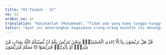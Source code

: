 ```yaml
---
title: "At-Taubah - 52"
no: 52
arabic_no: ٥٢
translation: "Katakanlah (Muhammad), “Tidak ada yang kamu tunggu-tunggu bagi kami, kecuali salah satu dari dua kebaikan (menang atau mati syahid). Dan kami menunggu-nunggu bagi kamu bahwa Allah akan menimpakan azab kepadamu dari sisi-Nya, atau (azab) melalui tangan kami. Maka tunggulah, sesungguhnya kami menunggu (pula) bersamamu.”"
tafsir: "Ayat ini menerangkan bagaimana orang-orang munafik itu menunggu-nunggu kehancuran dan kebinasaan Nabi Muhammad dan sahabat-sahabatnya, namun mereka tidak akan menyaksikannya, kecuali salah satu dari dua hal yang menguntungkan bagi Rasul dan kaum Muslimin, yaitu kemenangan atau mati syahid. Sedangkan Rasulullah dan sahabat-sahabatnya menunggu salah satu dari dua hal yang merugikan dan membinasakan mereka, karena mereka tetap saja terpengaruh oleh bisikan berbisa dan ajakan setan, sehingga mereka selalu ingkar dan membangkang. Dua hal yang dimaksud ialah bahwa pada suatu saat nanti Allah mengizinkan Rasul-Nya memerangi mereka sampai bertekuk lutut atau mengalami kehancuran.\n\nOrang-orang munafik yang jahil itu menunggu-nunggu apa gerangan yang akan dialami Nabi Muhammad dan sahabat-sahabatnya. Sebaliknya Nabi Muhammad menanti-nanti azab apa yang akan menimpa mereka selama mereka tetap saja ingkar dan tidak mau sadar."
---
```

قُلْ هَلْ تَرَبَّصُوْنَ بِنَآ اِلَّآ اِحْدَى الْحُسْنَيَيْنِۗ وَنَحْنُ نَتَرَبَّصُ بِكُمْ اَنْ يُّصِيْبَكُمُ اللّٰهُ بِعَذَابٍ مِّنْ عِنْدِهٖٓ اَوْ بِاَيْدِيْنَاۖ فَتَرَبَّصُوْٓا اِنَّا مَعَكُمْ مُّتَرَبِّصُوْنَ 